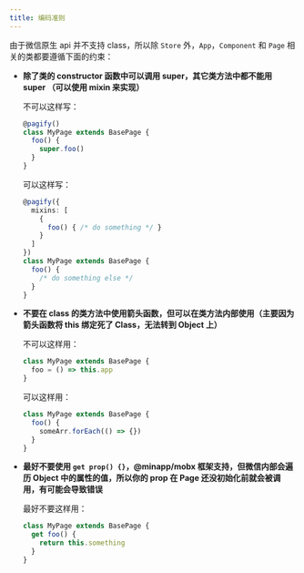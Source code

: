 ```yaml
---
title: 编码准则
---
```


由于微信原生 api 并不支持 class，所以除 `Store` 外，`App`，`Component` 和 `Page` 相关的类都要遵循下面的约束：

* **除了类的 constructor 函数中可以调用 super，其它类方法中都不能用 super （可以使用 mixin 来实现）**

  不可以这样写：
  ```ts
  @pagify()
  class MyPage extends BasePage {
    foo() {
      super.foo()
    }
  }
  ```

  可以这样写：
  ```ts
  @pagify({
    mixins: [
      {
        foo() { /* do something */ }
      }
    ]
  })
  class MyPage extends BasePage {
    foo() {
      /* do something else */
    }
  }
  ```

* **不要在 class 的类方法中使用箭头函数，但可以在类方法内部使用（主要因为箭头函数将 this 绑定死了 Class，无法转到 Object 上）**

  不可以这样用：
  ```ts
  class MyPage extends BasePage {
    foo = () => this.app
  }
  ```

  可以这样用：
  ```ts
  class MyPage extends BasePage {
    foo() {
      someArr.forEach(() => {})
    }
  }
  ```

* **最好不要使用 `get prop() {}`，@minapp/mobx 框架支持，但微信内部会遍历 Object 中的属性的值，所以你的 prop 在 Page 还没初始化前就会被调用，有可能会导致错误**

  最好不要这样用：
  ```ts
  class MyPage extends BasePage {
    get foo() {
      return this.something
    }
  }
  ```

